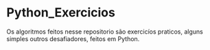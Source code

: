 # Python_Exercicios
 Os algoritmos feitos nesse repositorio são exercicíos praticos, alguns simples outros desafiadores, feitos em Python.
